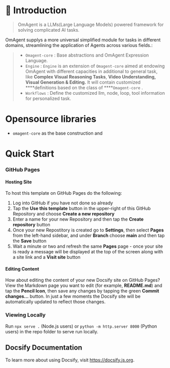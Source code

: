 # 📖 Introduction

> OmAgent is a LLMs(Large Language Models) powered framework for solving complicated AI tasks. 

OmAgent supplys a more universal simplified module for tasks in different domains, streamlining the application of Agents across various fields.:
> 
> - `Omagent-core` : Base abstractions and OmAgent Expression Language.
> - `Engine` : `Engine` is an extension of  `Omagent-core` aimed at endowing OmAgent with different capacities in additional to general task, like **Complex Visual Reasoning Tasks**, **Video Understanding, Visual Generation & Editing.**  It will contain customized ****definitions based on the class of ****`Omagent-core` .
> - `Workflows` : Define the customized llm, node, loop, tool information for personalized task.

# Opensource libraries

- `omagent-core` as the base construction and 




# Quick Start


### GitHub Pages

#### Hosting Site

To host this template on GitHub Pages do the following:  

1. Log into GitHub if you have not done so already
2. Tap the **Use this template** button in the upper-right of this GitHub Repository and choose **Create a new repository**
3. Enter a name for your new Repository and then tap the **Create repository** button
4. Once your new Repostitory is created go to **Settings**, then select **Pages** from the left-hand sidebar, and under **Branch** choose **main** and then tap the **Save** button
5. Wait a minute or two and refresh the same **Pages** page - once your site is ready a message will be displayed at the top of the screen along with a site link and a **Visit site** button

#### Editing Content

How about editing the content of your new Docsify site on GitHub Pages? View the Markdown page you want to edit (for example, **README.md**) and tap the **Pencil Icon**, then save any changes by tapping the green **Commit changes...** button. In just a few moments the Docsify site will be automatically updated to reflect those changes.

### Viewing Locally 
Run `npx serve .` (Node.js users) or `python -m http.server 8000` (Python users) in the repo folder to serve run locally.

## Docsify Documentation

To learn more about using Docsify, visit https://docsify.js.org.
